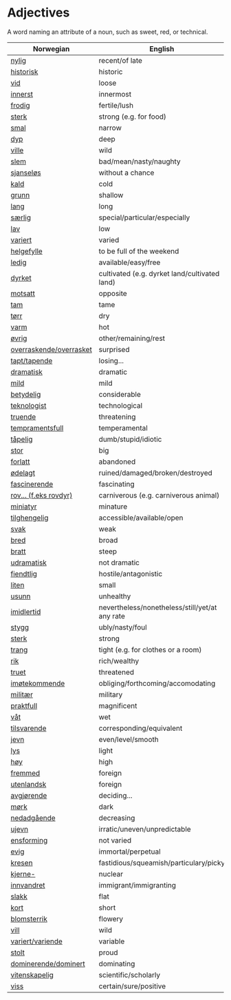 # Adjectives

A word naming an attribute of a noun, such as sweet, red, or technical.

| Norwegian | English |
| --- | --- |
| [nylig](https://www.ordnett.no/search?language=no&phrase=nylig) | recent/of late |
| [historisk](https://www.ordnett.no/search?language=no&phrase=historisk) | historic |
| [vid](https://www.ordnett.no/search?language=no&phrase=vid) | loose |
| [innerst](https://www.ordnett.no/search?language=no&phrase=innerst) | innermost |
| [frodig](https://www.ordnett.no/search?language=no&phrase=frodig) | fertile/lush |
| [sterk](https://www.ordnett.no/search?language=no&phrase=sterk) | strong (e.g. for food) |
| [smal](https://www.ordnett.no/search?language=no&phrase=smal) | narrow |
| [dyp](https://www.ordnett.no/search?language=no&phrase=dyp) | deep |
| [ville](https://www.ordnett.no/search?language=no&phrase=ville) | wild |
| [slem](https://www.ordnett.no/search?language=no&phrase=slem) | bad/mean/nasty/naughty |
| [sjanseløs](https://www.ordnett.no/search?language=no&phrase=sjanseløs) | without a chance |
| [kald](https://www.ordnett.no/search?language=no&phrase=kald) | cold |
| [grunn](https://www.ordnett.no/search?language=no&phrase=grunn) | shallow |
| [lang](https://www.ordnett.no/search?language=no&phrase=lang) | long |
| [særlig](https://www.ordnett.no/search?language=no&phrase=særlig) | special/particular/especially |
| [lav](https://www.ordnett.no/search?language=no&phrase=lav) | low |
| [variert](https://www.ordnett.no/search?language=no&phrase=variert) | varied |
| [helgefylle](https://www.ordnett.no/search?language=no&phrase=helgefylle) | to be full of the weekend |
| [ledig](https://www.ordnett.no/search?language=no&phrase=ledig) | available/easy/free |
| [dyrket](https://www.ordnett.no/search?language=no&phrase=dyrket) | cultivated (e.g. dyrket land/cultivated land) |
| [motsatt](https://www.ordnett.no/search?language=no&phrase=motsatt) | opposite |
| [tam](https://www.ordnett.no/search?language=no&phrase=tam) | tame |
| [tørr](https://www.ordnett.no/search?language=no&phrase=tørr) | dry |
| [varm](https://www.ordnett.no/search?language=no&phrase=varm) | hot |
| [øvrig](https://www.ordnett.no/search?language=no&phrase=øvrig) | other/remaining/rest |
| [overraskende/overrasket](https://www.ordnett.no/search?language=no&phrase=overraskende/overrasket) | surprised |
| [tapt/tapende](https://www.ordnett.no/search?language=no&phrase=tapt/tapende) | losing... |
| [dramatisk](https://www.ordnett.no/search?language=no&phrase=dramatisk) | dramatic |
| [mild](https://www.ordnett.no/search?language=no&phrase=mild) | mild |
| [betydelig](https://www.ordnett.no/search?language=no&phrase=betydelig) | considerable |
| [teknologist](https://www.ordnett.no/search?language=no&phrase=teknologist) | technological |
| [truende](https://www.ordnett.no/search?language=no&phrase=truende) | threatening |
| [tempramentsfull](https://www.ordnett.no/search?language=no&phrase=tempramentsfull) | temperamental |
| [tåpelig](https://www.ordnett.no/search?language=no&phrase=tåpelig) | dumb/stupid/idiotic |
| [stor](https://www.ordnett.no/search?language=no&phrase=stor) | big |
| [forlatt](https://www.ordnett.no/search?language=no&phrase=forlatt) | abandoned |
| [ødelagt](https://www.ordnett.no/search?language=no&phrase=ødelagt) | ruined/damaged/broken/destroyed |
| [fascinerende](https://www.ordnett.no/search?language=no&phrase=fascinerende) | fascinating |
| [rov... (f.eks rovdyr)](https://www.ordnett.no/search?language=no&phrase=rov...%20(f.eks%20rovdyr)) | carniverous (e.g. carniverous animal) |
| [miniatyr](https://www.ordnett.no/search?language=no&phrase=miniatyr) | minature |
| [tilghengelig](https://www.ordnett.no/search?language=no&phrase=tilghengelig) | accessible/available/open |
| [svak](https://www.ordnett.no/search?language=no&phrase=svak) | weak |
| [bred](https://www.ordnett.no/search?language=no&phrase=bred) | broad |
| [bratt](https://www.ordnett.no/search?language=no&phrase=bratt) | steep |
| [udramatisk](https://www.ordnett.no/search?language=no&phrase=udramatisk) | not dramatic |
| [fiendtlig](https://www.ordnett.no/search?language=no&phrase=fiendtlig) | hostile/antagonistic |
| [liten](https://www.ordnett.no/search?language=no&phrase=liten) | small |
| [usunn](https://www.ordnett.no/search?language=no&phrase=usunn) | unhealthy |
| [imidlertid](https://www.ordnett.no/search?language=no&phrase=imidlertid) | nevertheless/nonetheless/still/yet/at any rate |
| [stygg](https://www.ordnett.no/search?language=no&phrase=stygg) | ubly/nasty/foul |
| [sterk](https://www.ordnett.no/search?language=no&phrase=sterk) | strong |
| [trang](https://www.ordnett.no/search?language=no&phrase=trang) | tight (e.g. for clothes or a room) |
| [rik](https://www.ordnett.no/search?language=no&phrase=rik) | rich/wealthy |
| [truet](https://www.ordnett.no/search?language=no&phrase=truet) | threatened |
| [imøtekommende](https://www.ordnett.no/search?language=no&phrase=imøtekommende) | obliging/forthcoming/accomodating |
| [militær](https://www.ordnett.no/search?language=no&phrase=militær) | military |
| [praktfull](https://www.ordnett.no/search?language=no&phrase=praktfull) | magnificent |
| [våt](https://www.ordnett.no/search?language=no&phrase=våt) | wet |
| [tilsvarende](https://www.ordnett.no/search?language=no&phrase=tilsvarende) | corresponding/equivalent |
| [jevn](https://www.ordnett.no/search?language=no&phrase=jevn) | even/level/smooth |
| [lys](https://www.ordnett.no/search?language=no&phrase=lys) | light |
| [høy](https://www.ordnett.no/search?language=no&phrase=høy) | high |
| [fremmed](https://www.ordnett.no/search?language=no&phrase=fremmed) | foreign |
| [utenlandsk](https://www.ordnett.no/search?language=no&phrase=utenlandsk) | foreign |
| [avgjørende](https://www.ordnett.no/search?language=no&phrase=avgjørende) | deciding... |
| [mørk](https://www.ordnett.no/search?language=no&phrase=mørk) | dark |
| [nedadgående](https://www.ordnett.no/search?language=no&phrase=nedadgående) | decreasing |
| [ujevn](https://www.ordnett.no/search?language=no&phrase=ujevn) | irratic/uneven/unpredictable |
| [ensforming](https://www.ordnett.no/search?language=no&phrase=ensforming) | not varied |
| [evig](https://www.ordnett.no/search?language=no&phrase=evig) | immortal/perpetual |
| [kresen](https://www.ordnett.no/search?language=no&phrase=kresen) | fastidious/squeamish/particulary/picky |
| [kjerne-](https://www.ordnett.no/search?language=no&phrase=kjerne-) | nuclear |
| [innvandret](https://www.ordnett.no/search?language=no&phrase=innvandret) | immigrant/immigranting |
| [slakk](https://www.ordnett.no/search?language=no&phrase=slakk) | flat |
| [kort](https://www.ordnett.no/search?language=no&phrase=kort) | short |
| [blomsterrik](https://www.ordnett.no/search?language=no&phrase=blomsterrik) | flowery |
| [vill](https://www.ordnett.no/search?language=no&phrase=vill) | wild |
| [variert/variende](https://www.ordnett.no/search?language=no&phrase=variert/variende) | variable |
| [stolt](https://www.ordnett.no/search?language=no&phrase=stolt) | proud |
| [dominerende/dominert](https://www.ordnett.no/search?language=no&phrase=dominerende/dominert) | dominating |
| [vitenskapelig](https://www.ordnett.no/search?language=no&phrase=vitenskapelig) | scientific/scholarly |
| [viss](https://www.ordnett.no/search?language=no&phrase=viss) | certain/sure/positive |

